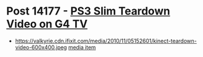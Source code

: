 # Post 14177 - [PS3 Slim Teardown Video on G4 TV](https://www.ifixit.com/News/14177/ps3-slim-teardown-video-on-g4-tv)

- https://valkyrie.cdn.ifixit.com/media/2010/11/05152601/kinect-teardown-video-600x400.jpeg [media item](media-28507.md)